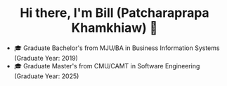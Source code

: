<h1 align="center">Hi there, I'm Bill (Patcharaprapa Khamkhiaw) 👋</h1>

- 🎓 Graduate Bachelor's from MJU/BA in Business Information Systems (Graduate Year: 2019)
- 🎓 Graduate Master's from CMU/CAMT in  Software Engineering (Graduate Year: 2025)
